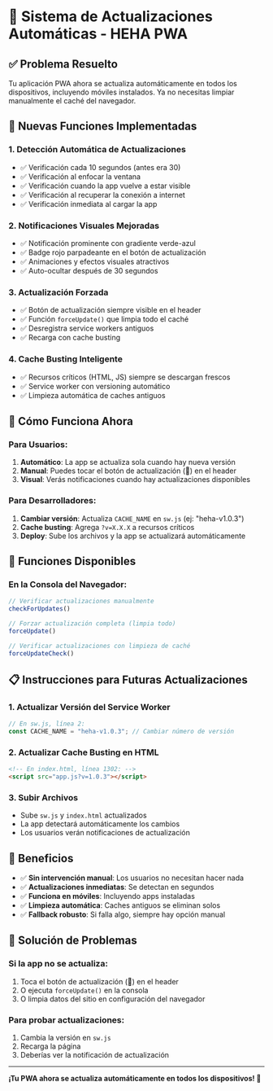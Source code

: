 # 🔄 Sistema de Actualizaciones Automáticas - HEHA PWA

## ✅ Problema Resuelto

Tu aplicación PWA ahora se actualiza automáticamente en todos los dispositivos, incluyendo móviles instalados. Ya no necesitas limpiar manualmente el caché del navegador.

## 🚀 Nuevas Funciones Implementadas

### 1. **Detección Automática de Actualizaciones**
- ✅ Verificación cada 10 segundos (antes era 30)
- ✅ Verificación al enfocar la ventana
- ✅ Verificación cuando la app vuelve a estar visible
- ✅ Verificación al recuperar la conexión a internet
- ✅ Verificación inmediata al cargar la app

### 2. **Notificaciones Visuales Mejoradas**
- ✅ Notificación prominente con gradiente verde-azul
- ✅ Badge rojo parpadeante en el botón de actualización
- ✅ Animaciones y efectos visuales atractivos
- ✅ Auto-ocultar después de 30 segundos

### 3. **Actualización Forzada**
- ✅ Botón de actualización siempre visible en el header
- ✅ Función `forceUpdate()` que limpia todo el caché
- ✅ Desregistra service workers antiguos
- ✅ Recarga con cache busting

### 4. **Cache Busting Inteligente**
- ✅ Recursos críticos (HTML, JS) siempre se descargan frescos
- ✅ Service worker con versioning automático
- ✅ Limpieza automática de caches antiguos

## 📱 Cómo Funciona Ahora

### Para Usuarios:
1. **Automático**: La app se actualiza sola cuando hay nueva versión
2. **Manual**: Puedes tocar el botón de actualización (🔄) en el header
3. **Visual**: Verás notificaciones cuando hay actualizaciones disponibles

### Para Desarrolladores:
1. **Cambiar versión**: Actualiza `CACHE_NAME` en `sw.js` (ej: "heha-v1.0.3")
2. **Cache busting**: Agrega `?v=X.X.X` a recursos críticos
3. **Deploy**: Sube los archivos y la app se actualizará automáticamente

## 🔧 Funciones Disponibles

### En la Consola del Navegador:
```javascript
// Verificar actualizaciones manualmente
checkForUpdates()

// Forzar actualización completa (limpia todo)
forceUpdate()

// Verificar actualizaciones con limpieza de caché
forceUpdateCheck()
```

## 📋 Instrucciones para Futuras Actualizaciones

### 1. Actualizar Versión del Service Worker
```javascript
// En sw.js, línea 2:
const CACHE_NAME = "heha-v1.0.3"; // Cambiar número de versión
```

### 2. Actualizar Cache Busting en HTML
```html
<!-- En index.html, línea 1302: -->
<script src="app.js?v=1.0.3"></script>
```

### 3. Subir Archivos
- Sube `sw.js` y `index.html` actualizados
- La app detectará automáticamente los cambios
- Los usuarios verán notificaciones de actualización

## 🎯 Beneficios

- ✅ **Sin intervención manual**: Los usuarios no necesitan hacer nada
- ✅ **Actualizaciones inmediatas**: Se detectan en segundos
- ✅ **Funciona en móviles**: Incluyendo apps instaladas
- ✅ **Limpieza automática**: Caches antiguos se eliminan solos
- ✅ **Fallback robusto**: Si falla algo, siempre hay opción manual

## 🚨 Solución de Problemas

### Si la app no se actualiza:
1. Toca el botón de actualización (🔄) en el header
2. O ejecuta `forceUpdate()` en la consola
3. O limpia datos del sitio en configuración del navegador

### Para probar actualizaciones:
1. Cambia la versión en `sw.js`
2. Recarga la página
3. Deberías ver la notificación de actualización

---

**¡Tu PWA ahora se actualiza automáticamente en todos los dispositivos! 🎉**
